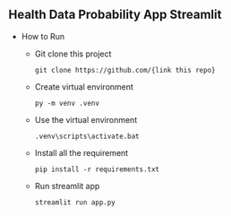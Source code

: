 ## Health Data Probability App Streamlit

- How to Run

  - Git clone this project

    `git clone https://github.com/{link this repo}`

  - Create virtual environment

    `py -m venv .venv`

  - Use the virtual environment

    `.venv\scripts\activate.bat`

  - Install all the requirement

    `pip install -r requirements.txt`

  - Run streamlit app

    `streamlit run app.py`
